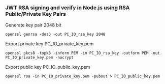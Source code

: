 ### JWT RSA signing and verify in Node.js using RSA Public/Private Key Pairs

Generate key pair 2048 bit
```console
openssl genrsa -des3 -out PC_IO_rsa_key 2048
```
Export private key PC_IO_private_key.pem
```console
openssl pkcs8 -topk8 -inform PEM -in PC_IO_rsa_key -outform PEM -out PC_IO_private_key.pem -nocrypt
```
Export public key PC_IO_public_key.pem
```console
openssl rsa -in PC_IO_private_key.pem -pubout > PC_IO_public_key.pem
```